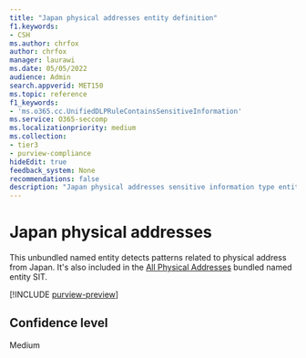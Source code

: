 ```yaml
---
title: "Japan physical addresses entity definition"
f1.keywords:
- CSH
ms.author: chrfox
author: chrfox
manager: laurawi
ms.date: 05/05/2022
audience: Admin
search.appverid: MET150
ms.topic: reference
f1_keywords:
- 'ms.o365.cc.UnifiedDLPRuleContainsSensitiveInformation'
ms.service: O365-seccomp
ms.localizationpriority: medium
ms.collection:
- tier3
- purview-compliance
hideEdit: true
feedback_system: None
recommendations: false
description: "Japan physical addresses sensitive information type entity definition."
---
```


# Japan physical addresses

This unbundled named entity detects patterns related to physical address from Japan. It's also included in the [All Physical Addresses](sit-defn-all-physical-addresses.md) bundled named entity SIT.

[!INCLUDE [purview-preview](../includes/purview-preview.md)]

## Confidence level

Medium
